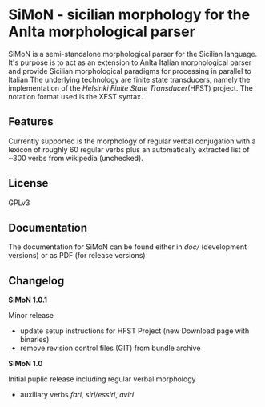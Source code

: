 SiMoN - sicilian morphology for the AnIta morphological parser
==============================================================

SiMoN is a semi-standalone morphological parser for the Sicilian language. It's purpose is to act as an extension to AnIta Italian morphological parser and provide Sicilian morphological paradigms for processing in parallel to Italian
The underlying technology are finite state transducers, namely the implementation of the *Helsinki Finite State Transducer*(HFST) project.
The notation format used is the XFST syntax.

Features
-------------

Currently supported is the morphology of regular verbal conjugation with a lexicon of roughly 60 regular verbs plus an automatically extracted list of ~300 verbs from wikipedia (unchecked).

License
-------------

GPLv3

Documentation
-------------

The documentation for SiMoN can be found either in *doc/* (development versions) or as PDF (for release versions)


Changelog
-------------

**SiMoN 1.0.1**

Minor release

- update setup instructions for HFST Project (new Download page with binaries)
- remove revision control files (GIT) from bundle archive

**SiMoN 1.0**

Initial puplic release
including regular verbal morphology
+ auxiliary verbs *fari*, *siri/essiri*, *aviri*
